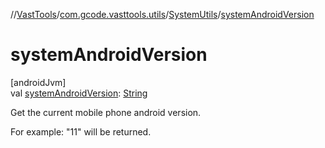 //[VastTools](../../../index.md)/[com.gcode.vasttools.utils](../index.md)/[SystemUtils](index.md)/[systemAndroidVersion](system-android-version.md)

# systemAndroidVersion

[androidJvm]\
val [systemAndroidVersion](system-android-version.md): [String](https://kotlinlang.org/api/latest/jvm/stdlib/kotlin/-string/index.html)

Get the current mobile phone android version.

For example: "11" will be returned.

